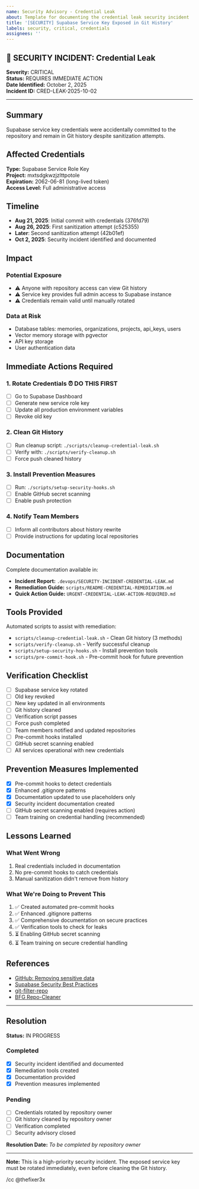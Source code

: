 ```yaml
---
name: Security Advisory - Credential Leak
about: Template for documenting the credential leak security incident
title: '[SECURITY] Supabase Service Key Exposed in Git History'
labels: security, critical, credentials
assignees: ''
---
```


## 🔴 SECURITY INCIDENT: Credential Leak

**Severity:** CRITICAL  
**Status:** REQUIRES IMMEDIATE ACTION  
**Date Identified:** October 2, 2025  
**Incident ID:** CRED-LEAK-2025-10-02

---

## Summary

Supabase service key credentials were accidentally committed to the repository and remain in Git history despite sanitization attempts.

## Affected Credentials

**Type:** Supabase Service Role Key  
**Project:** mxtsdgkwzjzlttpotole  
**Expiration:** 2062-06-81 (long-lived token)  
**Access Level:** Full administrative access

## Timeline

- **Aug 21, 2025**: Initial commit with credentials (376fd79)
- **Aug 26, 2025**: First sanitization attempt (c525355)
- **Later**: Second sanitization attempt (42b01ef)
- **Oct 2, 2025**: Security incident identified and documented

## Impact

### Potential Exposure
- ⚠️ Anyone with repository access can view Git history
- ⚠️ Service key provides full admin access to Supabase instance
- ⚠️ Credentials remain valid until manually rotated

### Data at Risk
- Database tables: memories, organizations, projects, api_keys, users
- Vector memory storage with pgvector
- API key storage
- User authentication data

## Immediate Actions Required

### 1. Rotate Credentials ⏰ DO THIS FIRST
- [ ] Go to Supabase Dashboard
- [ ] Generate new service role key
- [ ] Update all production environment variables
- [ ] Revoke old key

### 2. Clean Git History
- [ ] Run cleanup script: `./scripts/cleanup-credential-leak.sh`
- [ ] Verify with: `./scripts/verify-cleanup.sh`
- [ ] Force push cleaned history

### 3. Install Prevention Measures
- [ ] Run: `./scripts/setup-security-hooks.sh`
- [ ] Enable GitHub secret scanning
- [ ] Enable push protection

### 4. Notify Team Members
- [ ] Inform all contributors about history rewrite
- [ ] Provide instructions for updating local repositories

## Documentation

Complete documentation available in:
- **Incident Report:** `.devops/SECURITY-INCIDENT-CREDENTIAL-LEAK.md`
- **Remediation Guide:** `scripts/README-CREDENTIAL-REMEDIATION.md`
- **Quick Action Guide:** `URGENT-CREDENTIAL-LEAK-ACTION-REQUIRED.md`

## Tools Provided

Automated scripts to assist with remediation:
- `scripts/cleanup-credential-leak.sh` - Clean Git history (3 methods)
- `scripts/verify-cleanup.sh` - Verify successful cleanup
- `scripts/setup-security-hooks.sh` - Install prevention tools
- `scripts/pre-commit-hook.sh` - Pre-commit hook for future prevention

## Verification Checklist

- [ ] Supabase service key rotated
- [ ] Old key revoked
- [ ] New key updated in all environments
- [ ] Git history cleaned
- [ ] Verification script passes
- [ ] Force push completed
- [ ] Team members notified and updated repositories
- [ ] Pre-commit hooks installed
- [ ] GitHub secret scanning enabled
- [ ] All services operational with new credentials

## Prevention Measures Implemented

- [x] Pre-commit hooks to detect credentials
- [x] Enhanced .gitignore patterns
- [x] Documentation updated to use placeholders only
- [x] Security incident documentation created
- [ ] GitHub secret scanning enabled (requires action)
- [ ] Team training on credential handling (recommended)

## Lessons Learned

### What Went Wrong
1. Real credentials included in documentation
2. No pre-commit hooks to catch credentials
3. Manual sanitization didn't remove from history

### What We're Doing to Prevent This
1. ✅ Created automated pre-commit hooks
2. ✅ Enhanced .gitignore patterns
3. ✅ Comprehensive documentation on secure practices
4. ✅ Verification tools to check for leaks
5. ⏳ Enabling GitHub secret scanning
6. ⏳ Team training on secure credential handling

## References

- [GitHub: Removing sensitive data](https://docs.github.com/en/authentication/keeping-your-account-and-data-secure/removing-sensitive-data-from-a-repository)
- [Supabase Security Best Practices](https://supabase.com/docs/guides/platform/going-into-prod)
- [git-filter-repo](https://github.com/newren/git-filter-repo)
- [BFG Repo-Cleaner](https://rtyley.github.io/bfg-repo-cleaner/)

---

## Resolution

**Status:** IN PROGRESS

### Completed
- [x] Security incident identified and documented
- [x] Remediation tools created
- [x] Documentation provided
- [x] Prevention measures implemented

### Pending
- [ ] Credentials rotated by repository owner
- [ ] Git history cleaned by repository owner
- [ ] Verification completed
- [ ] Security advisory closed

**Resolution Date:** _To be completed by repository owner_

---

**Note:** This is a high-priority security incident. The exposed service key must be rotated immediately, even before cleaning the Git history.

/cc @thefixer3x
